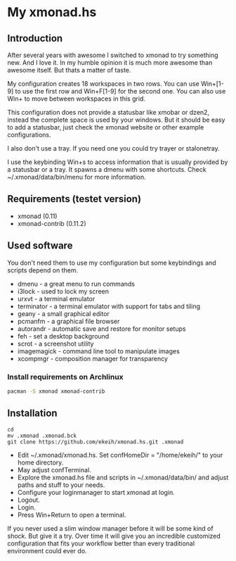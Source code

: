 # My xmonad.hs

## Introduction
After several years with awesome I switched to xmonad to try something new. And I love it. In my humble opinion it is much more awesome than awesome itself. But thats a matter of taste.

My configuration creates 18 workspaces in two rows. You can use Win+[1-9] to use the first row and Win+F[1-9] for the second one. You can also use Win+<Arrow-Keys> to move between workspaces in this grid.

This configuration does not provide a statusbar like xmobar or dzen2, instead the complete space is used by your windows. But it should be easy to add a statusbar, just check the xmonad website or other example configurations.

I also don't use a tray. If you need one you could try trayer or stalonetray.

I use the keybinding Win+s to access information that is usually provided by a statusbar or a tray. It spawns a dmenu with some shortcuts. Check ~/.xmonad/data/bin/menu for more information.


## Requirements (testet version)
* xmonad (0.11)
* xmonad-contrib (0.11.2)

## Used software
You don't need them to use my configuration but some keybindings and scripts depend on them.
* dmenu - a great menu to run commands
* i3lock - used to lock my screen
* urxvt - a terminal emulator
* terminator - a terminal emulator with support for tabs and tiling
* geany - a small graphical editor
* pcmanfm - a graphical file browser
* autorandr - automatic save and restore for monitor setups
* feh - set a desktop background
* scrot - a screenshot utility
* imagemagick - command line tool to manipulate images
* xcompmgr - composition manager for transparency

### Install requirements on Archlinux
```bash
pacman -S xmonad xmonad-contrib
```

## Installation
    cd
    mv .xmonad .xmonad.bck
    git clone https://github.com/ekeih/xmonad.hs.git .xmonad

* Edit ~/.xmonad/xmonad.hs. Set confHomeDir = "/home/ekeih/" to your home directory.
* May adjust confTerminal.
* Explore the xmonad.hs file and scripts in ~/.xmonad/data/bin/ and adjust paths and stuff to your needs.
* Configure your loginmanager to start xmonad at login.
* Logout.
* Login.
* Press Win+Return to open a terminal.

If you never used a slim window manager before it will be some kind of shock. But give it a try. Over time it will give you an incredible customized configuration that fits your workflow better than every traditional environment could ever do.
